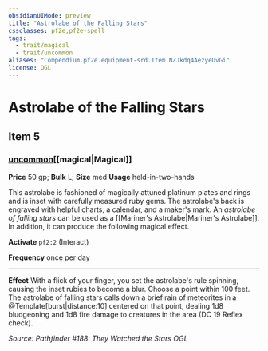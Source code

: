 ```yaml
---
obsidianUIMode: preview
title: "Astrolabe of the Falling Stars"
cssclasses: pf2e,pf2e-spell
tags:
  - trait/magical
  - trait/uncommon
aliases: "Compendium.pf2e.equipment-srd.Item.NZJkdq4AezyeUvGi"
license: OGL
---
```

# Astrolabe of the Falling Stars
## Item 5
### [uncommon](uncommon.md "Uncommon Rarity Trait")[[magical|Magical]]


**Price** 50 gp; 
**Bulk** L; **Size** med
**Usage** held-in-two-hands

This astrolabe is fashioned of magically attuned platinum plates and rings and is inset with carefully measured ruby gems. The astrolabe's back is engraved with helpful charts, a calendar, and a maker's mark. An _astrolabe of falling stars_ can be used as a [[Mariner's Astrolabe|Mariner's Astrolabe]]. In addition, it can produce the following magical effect.

**Activate** `pf2:2` (Interact)

**Frequency** once per day

* * *

**Effect** With a flick of your finger, you set the astrolabe's rule spinning, causing the inset rubies to become a blur. Choose a point within 100 feet. The astrolabe of falling stars calls down a brief rain of meteorites in a @Template\[burst|distance:10\] centered on that point, dealing 1d8 bludgeoning and 1d8 fire damage to creatures in the area (DC 19 Reflex check).

*Source: Pathfinder #188: They Watched the Stars*
*OGL*
